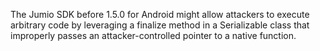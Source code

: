 The Jumio SDK before 1.5.0 for Android might allow attackers to execute arbitrary code by leveraging a finalize method in a Serializable class that improperly passes an attacker-controlled pointer to a native function.